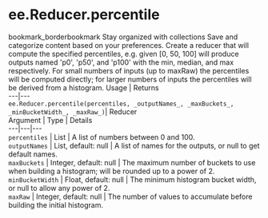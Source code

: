 
#  ee.Reducer.percentile
bookmark_borderbookmark Stay organized with collections  Save and categorize content based on your preferences.
Create a reducer that will compute the specified percentiles, e.g. given [0, 50, 100] will produce outputs named 'p0', 'p50', and 'p100' with the min, median, and max respectively. For small numbers of inputs (up to maxRaw) the percentiles will be computed directly; for larger numbers of inputs the percentiles will be derived from a histogram.
Usage | Returns  
---|---  
`ee.Reducer.percentile(percentiles, _outputNames_, _maxBuckets_, _minBucketWidth_, _maxRaw_)`|  Reducer  
Argument | Type | Details  
---|---|---  
`percentiles` | List | A list of numbers between 0 and 100.  
`outputNames` | List, default: null | A list of names for the outputs, or null to get default names.  
`maxBuckets` | Integer, default: null | The maximum number of buckets to use when building a histogram; will be rounded up to a power of 2.  
`minBucketWidth` | Float, default: null | The minimum histogram bucket width, or null to allow any power of 2.  
`maxRaw` | Integer, default: null | The number of values to accumulate before building the initial histogram.  
